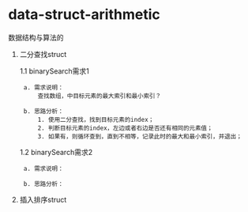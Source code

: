 # data-struct-arithmetic
数据结构与算法的

1. 二分查找struct

    1.1 binarySearch需求1
   
        a. 需求说明：
            查找数组，中目标元素的最大索引和最小索引？
      
        b. 思路分析：
            1. 使用二分查找，找到目标元素的index；
            2. 判断目标元素的index，左边或者右边是否还有相同的元素值；
            3. 如果有，则循环查到，直到不相等，记录此时的最大和最小索引，并退出；
           
    1.2 binarySearch需求2 
        
        a. 需求说明：
            
        b. 思路分析：
        
2. 插入排序struct
        
            
            
       
